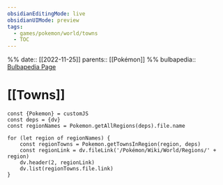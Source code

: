 ```yaml
---
obsidianEditingMode: live
obsidianUIMode: preview
tags:
  - games/pokemon/world/towns
  - TOC
---
```

%%
date:: [[2022-11-25]]
parents:: [[Pokémon]]
%%
bulbapedia:: [Bulbapedia Page]()

# [[Towns]]

```dataviewjs
const {Pokemon} = customJS
const deps = {dv}
const regionNames = Pokemon.getAllRegions(deps).file.name

for (let region of regionNames) {
	const regionTowns = Pokemon.getTownsInRegion(region, deps)
	const regionLink = dv.fileLink('/Pokémon/Wiki/World/Regions/' + region)
	dv.header(2, regionLink)
	dv.list(regionTowns.file.link)
}
```